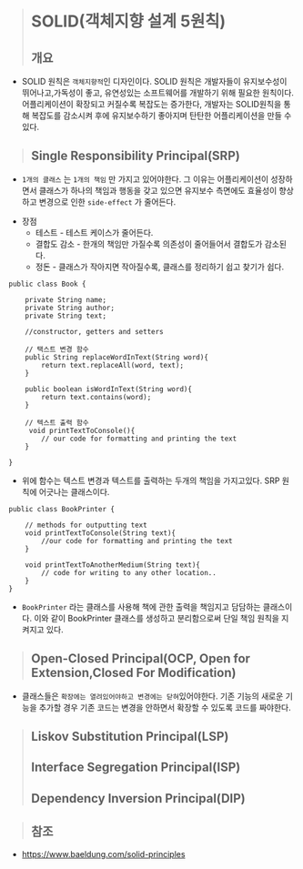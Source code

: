 > # SOLID(객체지향 설계 5원칙)
> ## 개요 
* SOLID 원칙은 `객체지향적`인 디자인이다. SOLID 원칙은 개발자들이 유지보수성이 뛰어나고,가독성이 좋고, 유연성있는 소프트웨어를 개발하기 위해 필요한 원칙이다. 어플리케이션이 확장되고 커질수록 복잡도는 증가한다, 개발자는 SOLID원칙을 통해 복잡도를 감소시켜 후에 유지보수하기 좋아지며 탄탄한 어플리케이션을 만들 수 있다. 
> ## Single Responsibility Principal(SRP)
* `1개의 클래스` 는 `1개의 책임` 만 가지고 있어야한다. 그 이유는 어플리케이션이 성장하면서 클래스가 하나의 책임과 행동을 갖고 있으면 유지보수 측면에도 효율성이 향상하고 변경으로 인한 `side-effect` 가 줄어든다. 
- 장점
    * 테스트 - 테스트 케이스가 줄어든다.
    * 결합도 감소 - 한개의 책임만 가질수록 의존성이 줄어들어서 결합도가 감소된다. 
    * 정돈 - 클래스가 작아지면 작아질수록, 클래스를 정리하기 쉽고 찾기가 쉽다.
 
```
public class Book {

    private String name;
    private String author;
    private String text;

    //constructor, getters and setters

    // 택스트 변경 함수
    public String replaceWordInText(String word){
        return text.replaceAll(word, text);
    }

    public boolean isWordInText(String word){
        return text.contains(word);
    }

    // 텍스트 출력 함수
     void printTextToConsole(){
        // our code for formatting and printing the text
    }

}
```
* 위에 함수는 텍스트 변경과 텍스트를 출력하는 두개의 책임을 가지고있다. SRP 원칙에 어긋나는 클래스이다. 
  
```
public class BookPrinter {

    // methods for outputting text
    void printTextToConsole(String text){
        //our code for formatting and printing the text
    }

    void printTextToAnotherMedium(String text){
        // code for writing to any other location..
    }
}
```
* `BookPrinter` 라는 클래스를 사용해 책에 관한 출력을 책임지고 담담하는 클래스이다. 이와 같이 BookPrinter 클래스를 생성하고 분리함으로써 단일 책임 원칙을 지켜지고 있다.

> ## Open-Closed Principal(OCP, Open for Extension,Closed For Modification)
* 클래스들은 `확장에는 열려있어야하고 변경에는 닫혀`있어야한다. 기존 기능의 새로운 기능을 추가할 경우 기존 코드는 변경을 안하면서 확장할 수 있도록 코드를 짜야한다.
> ## Liskov Substitution Principal(LSP)
> ## Interface Segregation Principal(ISP)
> ## Dependency Inversion Principal(DIP)

> ## 참조
* https://www.baeldung.com/solid-principles